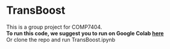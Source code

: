 # TransBoost
This is a group project for COMP7404.  
**To run this code, we suggest you to run on Google Colab [here]([code/TransBoost.ipynb](https://colab.research.google.com/drive/12QiZ4wGlG6CYlhvuubGtSHMFjL6uYSBE?usp=sharing)https://colab.research.google.com/drive/12QiZ4wGlG6CYlhvuubGtSHMFjL6uYSBE?usp=sharing)**  
Or clone the repo and run TransBoost.ipynb
